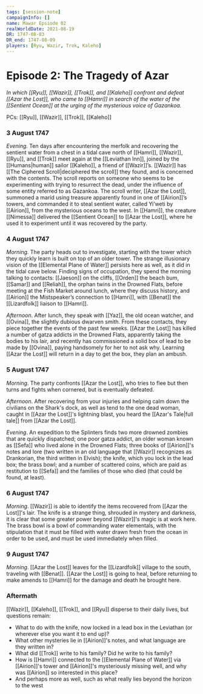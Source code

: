 ```yaml
---
tags: [session-note]
campaignInfo: []
name: Mawar Epsiode 02
realWorldDate: 2021-08-19
DR: 1747-08-03
DR_end: 1747-08-09
players: [Ryu, Wazir, Trok, Kaleho]
---
```


# Episode 2: The Tragedy of Azar
*In which [[Ryu]], [[Wazir]], [[Trok]], and [[Kaleho]] confront and defeat [[Azar the Lost]], who came to [[Hamri]] in search of the water of the [[Sentient Ocean]] at the urging of the mysterious voice of Gazankoa.*

PCs: [[Ryu]], [[Wazir]], [[Trok]], [[Kaleho]]

### 3 August 1747
*Evening.* Ten days after encountering the merfolk and recovering the sentient water from a chest in a tidal cave north of [[Hamri]], [[Wazir]], [[Ryu]], and [[Trok]] meet again at the [[Leviathan Inn]], joined by the [[Humans|human]] sailor [[Kaleho]], a friend of [[Wazir]]’s. [[Wazir]] has [[The Ciphered Scroll|deciphered the scroll]] they found, and is concerned with the contents. The scroll reports on someone who seems to be experimenting with trying to resurrect the dead, under the influence of some entity referred to as Gazankoa. The scroll writer, [[Azar the Lost]], summoned a marid using treasure apparently found in one of [[Airion]]’s towers, and commanded it to steal sentient water, called Yi’weti by [[Airion]], from the mysterious oceans to the west. In [[Hamri]], the creature [[Nimessa]] delivered the [[Sentient Ocean]] to [[Azar the Lost]], where he used it to experiment until it was recovered by the party.

### 4 August 1747
*Morning.* The party heads out to investigate, starting with the tower which they quickly learn is built on top of an older tower. The strange illusionary vision of the [[Elemental Plane of Water]] persists here as well, as it did in the tidal cave below. Finding signs of occupation, they spend the morning talking to contacts: [[Jaeson]] on the cliffs, [[Orden]] the beach bum, [[Samar]] and [[Reliah]], the orphan twins in the Drowned Flats, before meeting at the Fish Market around lunch, where they discuss history, and [[Airion]] the Mistspeaker’s connection to [[Hamri]], with [[Benat]] the [[Lizardfolk]] liaison to [[Hamri]]. 

*Afternoon*. After lunch, they speak with [[Yaz]], the old ocean watcher, and [[Ovina]], the slightly dubious dwarven smith. From these contacts, they piece together the events of the past few weeks. [[Azar the Lost]] has killed a number of gatza addicts in the Drowned Flats, apparently taking the bodies to his lair, and recently has commissioned a solid box of lead to be made by [[Ovina]], paying handsomely for her to not ask why. Learning [[Azar the Lost]] will return in a day to get the box, they plan an ambush. 

### 5 August 1747
*Morning*. The party confronts [[Azar the Lost]], who tries to flee but then turns and fights when cornered, but is eventually defeated.

*Afternoon*. After recovering from your injuries and helping calm down the civilians on the Shark's dock, as well as tend to the one dead woman, caught in [[Azar the Lost]]'s lightning blast, you heard the [[Azar's Tale|full tale]] from [[Azar the Lost]].

*Evening*. An expedition to the Splinters finds two more drowned zombies that are quickly dispatched; one poor gatza addict, an older woman known as [[Sefa]] who lived alone in the Drowned Flats; three books of [[Airion]]'s notes and lore (two written in an old language that [[Wazir]] recognizes as Drankorian, the third written in Elvish); the knife, which you lock in the lead box; the brass bowl; and a number of scattered coins, which are paid as restitution to [[Sefa]] and the families of those who died (that could be found, at least).

### 6 August 1747
*Morning*. [[Wazir]] is able to identify the items recovered from [[Azar the Lost]]'s lair. The knife is a strange thing, shrouded in mystery and darkness, it is clear that some greater power beyond [[Wazir]]'s magic is at work here. The brass bowl is a bowl of commanding water elementals, with the stipulation that it must be filled with water drawn fresh from the ocean in order to be used, and must be used immediately when filled. 

### 9 August 1747
*Morning*. [[Azar the Lost]] leaves for the [[Lizardfolk]] village to the south, traveling with [[Benat]]. [[Azar the Lost]] is going to heal, before returning to make amends to [[Hamri]] for the damage and death he brought here. 

### Aftermath
[[Wazir]], [[Kaleho]], [[Trok]], and [[Ryu]] disperse to their daily lives, but questions remain:
-   What to do with the knife, now locked in a lead box in the Leviathan (or wherever else you want it to end up)?
-   What other mysteries lie in [[Airion]]'s notes, and what language are they written in?
-   What did [[Trok]] write to his family? Did he write to his family?
-   How is [[Hamri]] connected to the [[Elemental Plane of Water]] via [[Airion]]'s tower and [[Airion]]'s mysteriously missing well, and why was [[Airion]] so interested in this place?
-   And perhaps more as well, such as what really lies beyond the horizon to the west
